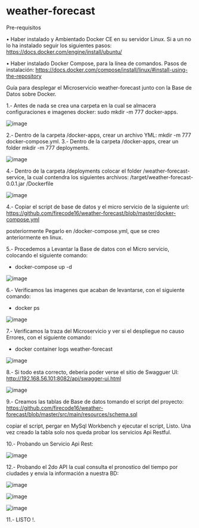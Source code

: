 # weather-forecast

Pre-requisitos

•	Haber instalado y Ambientado Docker CE en su servidor Linux. Si a un no lo ha instalado seguir los siguientes pasos:
https://docs.docker.com/engine/install/ubuntu/

•	Haber instalado Docker Compose, para la línea de comandos. Pasos de instalación:
https://docs.docker.com/compose/install/linux/#install-using-the-repository

Guía para desplegar el Microservicio weather-forecast junto con la Base de Datos sobre Docker.

1.- Antes de nada se crea una carpeta en la cual se almacera configuraciones e imagenes docker: sudo mkdir -m 777 docker-apps.

![image](https://user-images.githubusercontent.com/69737708/215504322-0347fae5-3c35-482e-ad79-38831a78fc25.png)

2.- Dentro de la carpeta /docker-apps, crear un archivo YML: mkdir -m 777 docker-compose.yml.
3.- Dentro de la carpeta /docker-apps, crear un folder mkdir -m 777 deployments.

![image](https://user-images.githubusercontent.com/69737708/215511896-f99f5b01-d84f-4cab-9e9a-d467b18fccd6.png)

4.- Dentro de la carpeta /deployments colocar el folder /weather-forecast-service, la cual contendra los siguientes archivos:
/target/weather-forecast-0.0.1.jar
/Dockerfile

![image](https://user-images.githubusercontent.com/69737708/215513728-9a17fe33-7eef-4779-ad2c-a9a15bca82b0.png)

4.- Copiar el script de base de datos y el micro servicio de la siguiente url:
https://github.com/firecode16/weather-forecast/blob/master/docker-compose.yml

posteriormente Pegarlo en /docker-compose.yml, que se creo anteriormente en linux.

5.- Procedemos a Levantar la Base de datos con el Micro servicio, colocando el siguiente comando:
  - docker-compose up -d
  
  ![image](https://user-images.githubusercontent.com/69737708/215520402-1f1e06dd-b2d6-4006-919b-7838e1b5a9be.png)

6.- Verificamos las imagenes que acaban de levantarse, con el siguiente comando:
  - docker ps
  
  ![image](https://user-images.githubusercontent.com/69737708/215521178-b2cf5e05-0eec-4a3a-90c6-1ac3f7406b29.png)

7.- Verificamos la traza del Microservicio y ver si el despliegue no causo Errores, con el siguiente comando:
  - docker container logs weather-forecast
  
  ![image](https://user-images.githubusercontent.com/69737708/215523041-8e348dbe-e561-4580-84a1-60f0b8a01179.png)

8.- Si todo esta correcto, deberia poder verse el sitio de Swagguer UI:
http://192.168.56.101:8082/api/swagger-ui.html

![image](https://user-images.githubusercontent.com/69737708/215523842-bfbe06fd-9a59-4c9d-b3a7-bcf2886ecc2b.png)

9.- Creamos las tablas de Base de datos tomando el script del proyecto:
https://github.com/firecode16/weather-forecast/blob/master/src/main/resources/schema.sql

copiar el script, pergar en MySql Workbench y ejecutar el script, Listo. Una vez creado la tabla solo nos queda probar los servicios Api Restful.

10.- Probando un Servicio Api Rest:

![image](https://user-images.githubusercontent.com/69737708/215526627-92d5aa5f-9f57-4ca7-9064-ab3373feb913.png)

12.- Probando el 2do API la cual consulta el pronostico del tiempo por ciudades y envia la información a nuestra BD:

![image](https://user-images.githubusercontent.com/69737708/217380410-01d6f044-d143-4f58-9c17-b9599efa89d7.png)

![image](https://user-images.githubusercontent.com/69737708/217380523-fb788531-9525-42d0-9d69-4564b1f9968e.png)

![image](https://user-images.githubusercontent.com/69737708/217380614-66f36653-d109-4b96-b907-5166e257e833.png)


11.- LISTO !.
